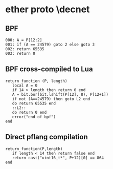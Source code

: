 # ether proto \decnet


## BPF

```
000: A = P[12:2]
001: if (A == 24579) goto 2 else goto 3
002: return 65535
003: return 0
```


## BPF cross-compiled to Lua

```
return function (P, length)
   local A = 0
   if 14 > length then return 0 end
   A = bit.bor(bit.lshift(P[12], 8), P[12+1])
   if not (A==24579) then goto L2 end
   do return 65535 end
   ::L2::
   do return 0 end
   error("end of bpf")
end
```


## Direct pflang compilation

```
return function(P,length)
   if length < 14 then return false end
   return cast("uint16_t*", P+12)[0] == 864
end

```

